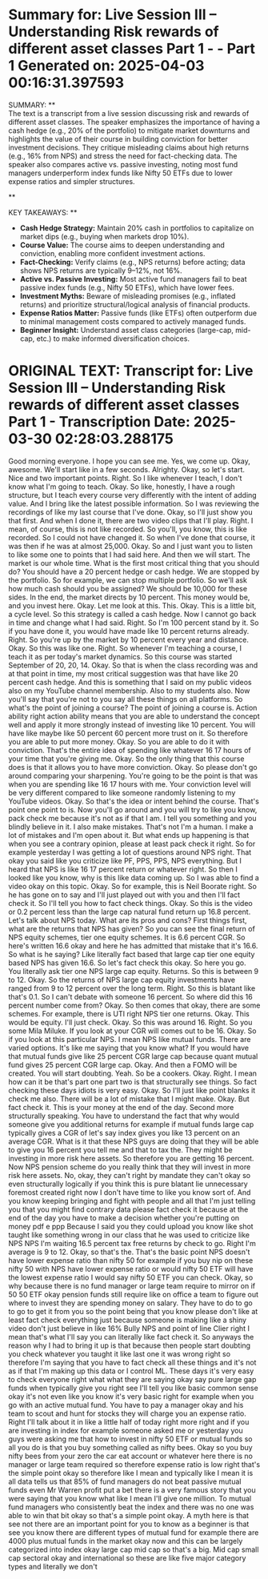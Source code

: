 Summary for: Live Session III – Understanding Risk rewards of different asset classes Part 1 - - Part 1
Generated on: 2025-04-03 00:16:31.397593
==================================================

SUMMARY:
**  
The text is a transcript from a live session discussing risk and rewards of different asset classes. The speaker emphasizes the importance of having a cash hedge (e.g., 20% of the portfolio) to mitigate market downturns and highlights the value of their course in building conviction for better investment decisions. They critique misleading claims about high returns (e.g., 16% from NPS) and stress the need for fact-checking data. The speaker also compares active vs. passive investing, noting most fund managers underperform index funds like Nifty 50 ETFs due to lower expense ratios and simpler structures.

**

KEY TAKEAWAYS:
**  
- **Cash Hedge Strategy:** Maintain 20% cash in portfolios to capitalize on market dips (e.g., buying when markets drop 10%).  
- **Course Value:** The course aims to deepen understanding and conviction, enabling more confident investment actions.  
- **Fact-Checking:** Verify claims (e.g., NPS returns) before acting; data shows NPS returns are typically 9–12%, not 16%.  
- **Active vs. Passive Investing:** Most active fund managers fail to beat passive index funds (e.g., Nifty 50 ETFs), which have lower fees.  
- **Investment Myths:** Beware of misleading promises (e.g., inflated returns) and prioritize structural/logical analysis of financial products.  
- **Expense Ratios Matter:** Passive funds (like ETFs) often outperform due to minimal management costs compared to actively managed funds.  
- **Beginner Insight:** Understand asset class categories (large-cap, mid-cap, etc.) to make informed diversification choices.

ORIGINAL TEXT:
Transcript for: Live Session III – Understanding Risk rewards of different asset classes Part 1 -
Transcription Date: 2025-03-30 02:28:03.288175
==================================================

 Good morning everyone. I hope you can see me. Yes, we come up. Okay, awesome. We'll start like in a few seconds. Alrighty. Okay, so let's start. Nice and two important points. Right. So I like whenever I teach, I don't know what I'm going to teach. Okay. So like, honestly, I have a rough structure, but I teach every course very differently with the intent of adding value. And I bring like the latest possible information. So I was reviewing the recordings of like my last course that I've done. Okay, so I'll just show you that first. And when I done it, there are two video clips that I'll play. Right. I mean, of course, this is not like recorded. So you'll, you know, this is like recorded. So I could not have changed it. So when I've done that course, it was then if he was at almost 25,000. Okay. So and I just want you to listen to like some one to points that I had said here. And then we will start. The market is our whole time. What is the first most critical thing that you should do? You should have a 20 percent hedge or cash hedge. We are stopped by the portfolio. So for example, we can stop multiple portfolio. So we'll ask how much cash should you be assigned? We should be 10,000 for these sides. In the end, the market directs by 10 percent. This money would be, and you invest here. Okay. Let me look at this. This. Okay. This is a little bit, a cycle level. So this strategy is called a cash hedge. Now I cannot go back in time and change what I had said. Right. So I'm 100 percent stand by it. So if you have done it, you would have made like 10 percent returns already. Right. So you're up by the market by 10 percent every year and distance. Okay. So this was like one. Right. So whenever I'm teaching a course, I teach it as per today's market dynamics. So this course was started September of 20, 20, 14. Okay. So that is when the class recording was and at that point in time, my most critical suggestion was that have like 20 percent cash hedge. And this is something that I said on my public videos also on my YouTube channel membership. Also to my students also. Now you'll say that you're not to you say all these things on all platforms. So what's the point of joining a course? The point of joining a course is. Action ability right action ability means that you are able to understand the concept well and apply it more strongly instead of investing like 10 percent. You will have like maybe like 50 percent 60 percent more trust on it. So therefore you are able to put more money. Okay. So you are able to do it with conviction. That's the entire idea of spending like whatever 16 17 hours of your time that you're giving me. Okay. So the only thing that this course does is that it allows you to have more conviction. Okay. So please don't go around comparing your sharpening. You're going to be the point is that was when you are spending like 16 17 hours with me. Your conviction level will be very different compared to like someone randomly listening to my YouTube videos. Okay. So that's the idea or intent behind the course. That's point one point to is. Now you'll go around and you will try to like you know, pack check me because it's not as if that I am. I tell you something and you blindly believe in it. I also make mistakes. That's not I'm a human. I make a lot of mistakes and I'm open about it. But what ends up happening is that when you see a contrary opinion, please at least pack check it right. So for example yesterday I was getting a lot of questions around NPS right. That okay you said like you criticize like PF, PPS, PPS, NPS everything. But I heard that NPS is like 16 17 percent return or whatever right. So then I looked like you know, why is this like data coming up. So I was able to find a video okay on this topic. Okay. So for example, this is Neil Boorate right. So he has gone on to say and I'll just played out with you and then I'll fact check it. So I'll tell you how to fact check things. Okay. So this is the video or 0.2 percent less than the large cap natural fund return up 16.8 percent. Let's talk about NPS today. What are its pros and cons? First things first, what are the returns that NPS has given? So you can see the final return of NPS equity schemes, tier one equity schemes. It is 6.6 percent CGR. So here's written 16.6 okay and here he has admitted that mistake that it's 16.6. So what is he saying? Like literally fact based that large cap tier one equity based NPS has given 16.6. So let's fact check this okay. So here you go. You literally ask tier one NPS large cap equity. Returns. So this is between 9 to 12. Okay. So the returns of NPS large cap equity investments have ranged from 9 to 12 percent over the long term. Right. So this is blatant like that's 0.1. So I can't debate with someone 16 percent. So where did this 16 percent number come from? Okay. So then comes that okay, there are some schemes. For example, there is UTI right NPS tier one returns. Okay. This would be equity. I'll just check. Okay. So this was around 16. Right. So you some Mila Miluke. If you look at your CGR will comes out to be 16. Okay. So if you look at this particular NPS. I mean NPS like mutual funds. There are varied options. It's like me saying that you know what? If you would have that mutual funds give like 25 percent CGR large cap because quant mutual fund gives 25 percent CGR large cap. Okay. And then a FOMO will be created. You will start doubting. Yeah. So be a cookers. Okay. Right. I mean how can it be that's part one part two is that structurally see things. So fact checking these days idiots is very easy. Okay. So I'll just like point blanks it check me also. There will be a lot of mistake that I might make. Okay. But fact check it. This is your money at the end of the day. Second more structurally speaking. You have to understand the fact that why would someone give you additional returns for example if mutual funds large cap typically gives a CGR of let's say index gives you like 13 percent on an average CGR. What is it that these NPS guys are doing that they will be able to give you 16 percent you tell me and that to tax the. They might be investing in more risk here assets. So therefore you are getting 16 percent. Now NPS pension scheme do you really think that they will invest in more risk here assets. No, okay, they can't right by mandate they can't okay so even structurally logically if you think this is pure blatant lie unnecessary foremost created right now I don't have time to like you know sort of. And you know keeping bringing and fight with people and all that I'm just telling you that you might find contrary data please fact check it because at the end of the day you have to make a decision whether you're putting on money pdf e ppp Because I said you they could upload you know like shot taught like something wrong in our class that he was used to criticize like NPS NPS I'm waiting 16.5 percent tax free returns by check to go. Right I'm average is 9 to 12. Okay, so that's the. That's the basic point NPS doesn't have lower expense ratio than nifty 50 for example if you buy nip on these nifty 50 with NPS have lower expense ratio or would nifty 50 ETF will have the lowest expense ratio I would say nifty 50 ETF you can check. Okay, so why because there is no fund manager or large team require to mirror on if 50 50 ETF okay pension funds still require like on office a team to figure out where to invest they are spending money on salary. They have to do to go to go to get it from you so the point being that you know please don't like at least fact check everything just because someone is making like a shiny video don't just believe in like 16% Bully NPS and point of line Clier right I mean that's what I'll say you can literally like fact check it. So anyways the reason why I had to bring it up is that because then people start doubting you check whatever you taught it like last one it was wrong right so therefore I'm saying that you have to fact check all these things and it's not as if that I'm making up this data or I control ML. These days it's very easy to check everyone right what what they are saying okay say pure large gap funds when typically give you right see I'll tell you like basic common sense okay it's not even like you know it's very basic right for example when you go with an active mutual fund. You have to pay a manager okay and his team to scout and hunt for stocks they will charge you an expense ratio. Right I'll talk about it in like a little half of today right more right and if you are investing in index for example someone asked me or yesterday you guys were asking me that how to invest in nifty 50 ETF or mutual funds so all you do is that you buy something called as nifty bees. Okay so you buy nifty bees from your zero the car eat account or whatever here there is no manager or large team required so therefore expense ratio is low right that's the simple point okay so therefore like I mean and typically like I mean it is all data tells us that 85% of fund managers do not beat passive mutual funds even Mr Warren profit put a bet there is a very famous story that you were saying that you know what like I mean I'll give one million. To mutual fund managers who consistently beat the index and there was no one was able to win that bit okay so that's a simple point okay. A myth here is that see not there are an important point for you to know as a beginner is that see you know there are different types of mutual fund for example there are 4000 plus mutual funds in the market okay now and this can be largely categorized into index okay large cap mid cap so that's a big. Mid cap small cap sectoral okay and international so these are like five major category types and literally we don't